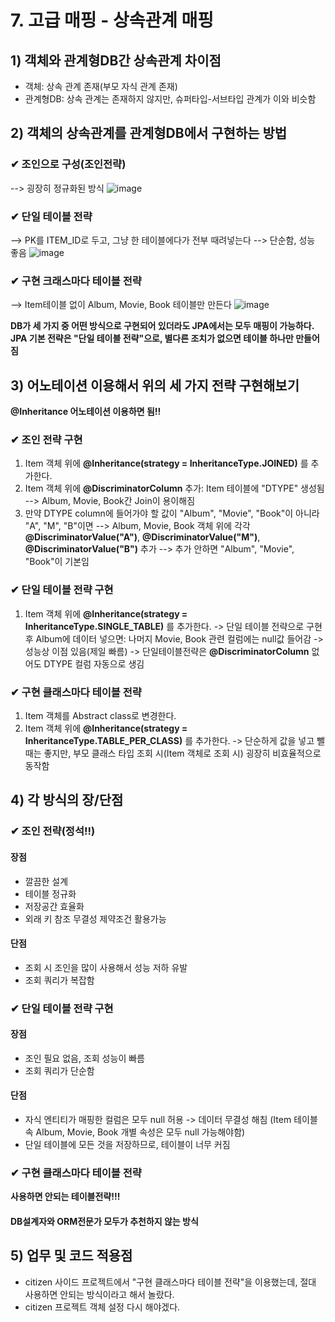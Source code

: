 # 7. 고급 매핑 - 상속관계 매핑
## 1) 객체와 관계형DB간 상속관계 차이점
- 객체: 상속 관계 존재(부모 자식 관계 존재)
- 관계형DB: 상속 관계는 존재하지 않지만, 슈퍼타입-서브타입 관계가 이와 비슷함

## 2) 객체의 상속관계를 관계형DB에서 구현하는 방법
### ✔ 조인으로 구성(조인전략)
--> 굉장히 정규화된 방식
![image](https://user-images.githubusercontent.com/52986346/147380782-c1577f56-bad4-4665-8027-28224c8d3d1a.png)

### ✔ 단일 테이블 전략
--> PK를 ITEM_ID로 두고, 그냥 한 테이블에다가 전부 때려넣는다
--> 단순함, 성능 좋음
![image](https://user-images.githubusercontent.com/52986346/147380810-28b0abf1-3078-481a-bf65-f24a06ee559c.png)

### ✔ 구현 크래스마다 테이블 전략
--> Item테이블 없이 Album, Movie, Book 테이블만 만든다
![image](https://user-images.githubusercontent.com/52986346/147380822-94507a1f-742d-4f50-8fdb-11a3cf46b316.png)

**DB가 세 가지 중 어떤 방식으로 구현되어 있더라도 JPA에서는 모두 매핑이 가능하다.**
**JPA 기본 전략은 "단일 테이블 전략"으로, 별다른 조치가 없으면 테이블 하나만 만들어짐**

## 3) 어노테이션 이용해서 위의 세 가지 전략 구현해보기
**@Inheritance 어노테이션 이용하면 됨!!**
### ✔ 조인 전략 구현
1. Item 객체 위에 **@Inheritance(strategy = InheritanceType.JOINED)** 를 추가한다.
2. Item 객체 위에 **@DiscriminatorColumn** 추가: Item 테이블에 "DTYPE" 생성됨
  --> Album, Movie, Book간 Join이 용이해짐
3. 만약 DTYPE column에 들어가야 할 값이 "Album", "Movie", "Book"이 아니라 "A", "M", "B"이면
  --> Album, Movie, Book 객체 위에 각각 **@DiscriminatorValue("A")**, **@DiscriminatorValue("M")**, **@DiscriminatorValue("B")** 추가
  --> 추가 안하면 "Album", "Movie", "Book"이 기본임

### ✔ 단일 테이블 전략 구현
1. Item 객체 위에 **@Inheritance(strategy = InheritanceType.SINGLE_TABLE)** 를 추가한다.
  -> 단일 테이블 전략으로 구현 후 Album에 데이터 넣으면: 나머지 Movie, Book 관련 컬럼에는 null값 들어감
  -> 성능상 이점 있음(제일 빠름)
  -> 단일테이블전략은 **@DiscriminatorColumn** 없어도 DTYPE 컬럼 자동으로 생김

### ✔ 구현 클래스마다 테이블 전략
1. Item 객체를 Abstract class로 변경한다.
2. Item 객체 위에 **@Inheritance(strategy = InheritanceType.TABLE_PER_CLASS)** 를 추가한다.
  -> 단순하게 값을 넣고 뺄때는 좋지만, 부모 클래스 타입 조회 시(Item 객체로 조회 시) 굉장히 비효율적으로 동작함

## 4) 각 방식의 장/단점
### ✔ 조인 전략(정석!!)
#### 장점
- 깔끔한 설계
- 테이블 정규화
- 저장공간 효율화
- 외래 키 참조 무결성 제약조건 활용가능

#### 단점
- 조회 시 조인을 많이 사용해서 성능 저하 유발
- 조회 쿼리가 복잡함

### ✔ 단일 테이블 전략 구현
#### 장점
- 조인 필요 없음, 조회 성능이 빠름
- 조회 쿼리가 단순함

#### 단점
- 자식 엔티티가 매핑한 컬럼은 모두 null 허용 -> 데이터 무결성 해침
  (Item 테이블 속 Album, Movie, Book 개별 속성은 모두 null 가능해야함)
- 단일 테이블에 모든 것을 저장하므로, 테이블이 너무 커짐

### ✔ 구현 클래스마다 테이블 전략
**사용하면 안되는 테이블전략!!!**
#### DB설계자와 ORM전문가 모두가 추천하지 않는 방식

## 5) 업무 및 코드 적용점
- citizen 사이드 프로젝트에서 "구현 클래스마다 테이블 전략"을 이용했는데, 절대 사용하면 안되는 방식이라고 해서 놀랐다.
- citizen 프로젝트 객체 설정 다시 해야겠다.
